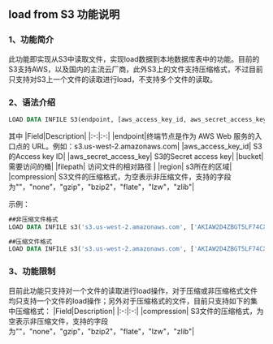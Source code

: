 ## load from S3 功能说明
### 1、功能简介
 此功能即实现从S3中读取文件，实现load数据到本地数据库表中的功能。目前的S3支持AWS，以及国内的主流云厂商，此外S3上的文件支持压缩格式，不过目前只支持对S3上一个文件的读取进行load，不支持多个文件的读取。
 
### 2、语法介绍
```sql
LOAD DATA INFILE S3(endpoint, [aws_access_key_id, aws_secret_access_key],[bucket, filepath, region, [compression]]) INTO TABLE t1 FIELDS TERMINATED BY ',' ENCLOSED BY '\"' LINES TERMINATED BY '\n';
```
其中
|Field|Description|
|:-:|:-:|
|endpoint|终端节点是作为 AWS Web 服务的入口点的 URL。例如：s3.us-west-2.amazonaws.com|
|aws_access_key_id| S3的Access key ID|
|aws_secret_access_key| S3的Secret access key|
|bucket| 需要访问的桶|
|filepath| 访问文件的相对路径 |
|region| s3所在的区域|
|compression| S3文件的压缩格式，为空表示非压缩文件，支持的字段为""，"none"，"gzip"，"bzip2"，"flate"，"lzw"，"zlib"|

示例：
```sql
##非压缩文件格式
LOAD DATA INFILE s3('s3.us-west-2.amazonaws.com', ['AKIAW2D4ZBGT5LF74CXS', 'rv/7n11qfbUFIEYiC+HFziSYcnmhyf31PP6p0sX9'], ['wangjian-test', 'a.txt', 'us-west-2']) INTO TABLE t1 FIELDS TERMINATED BY ',' ENCLOSED BY '\"' LINES TERMINATED BY '\n';

##压缩文件格式
LOAD DATA INFILE s3('s3.us-west-2.amazonaws.com', ['AKIAW2D4ZBGT5LF74CXS', 'rv/7n11qfbUFIEYiC+HFziSYcnmhyf31PP6p0sX9'], ['wangjian-test', 'a.txt.gz', 'us-west-2',['gzip']]) INTO TABLE t1 FIELDS TERMINATED BY ',' ENCLOSED BY '\"' LINES TERMINATED BY '\n';
```

### 3、功能限制
目前此功能只支持对一个文件的读取进行load操作，对于压缩或非压缩格式文件均只支持一个文件的load操作；另外对于压缩格式的文件，目前只支持如下的集中压缩格式：
|Field|Description|
|:-:|:-:|
|compression| S3文件的压缩格式，为空表示非压缩文件，支持的字段为""，"none"，"gzip"，"bzip2"，"flate"，"lzw"，"zlib"|
